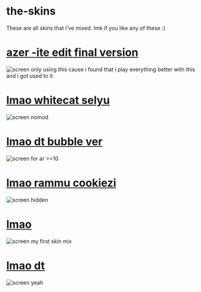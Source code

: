 # the-skins
These are all skins that i've mixed. lmk if you like any of these :)
# [azer -ite edit final version](https://mega.nz/file/g3gChBaC#nDFMaBeOfgLwjgYgZw9GyeA-T_1GGSXy61SlRNsHG70)
![screen](https://i.imgur.com/VNwZb9I.png)
only using this cause i found that i play everything better with this and i got used to it
# [lmao whitecat selyu](https://mega.nz/file/9joSzCqZ#D08r65Xla6VZj2RHJC-qSANNze8L0yf1A4vtiNCnWsQ)
![screen](https://i.imgur.com/0OzXPDu.png)
nomod
# [lmao dt bubble ver](https://mega.nz/file/Q7ZnhbTQ#0uHXgR7rrbqK5U7iC-_xtKC85MZuU3BiN0qXArEaBCs)
![screen](https://i.imgur.com/frDGViE.png)
for ar >=10
# [lmao rammu cookiezi](https://mega.nz/file/o3oxGAjI#4ThgYFZvE1shW-d3i4e5TbRf1L59weoG5-NumZMcLDg)
![screen](https://i.imgur.com/9NgiJeQ.png)
hidden
# [lmao](https://mega.nz/file/Fzw23TgK#I1cbfwGw-uVMvKSe-lXkiFqZ4FaB9Hk9PKBtXRF4q-0)
![screen](https://i.imgur.com/FK5iaqC.png)
my first skin mix
# [lmao dt](https://mega.nz/file/hygkzAxB#Gg5i07XcmGtrAqA8przkaw0gO7aKwY1p0Tma7GzAILY)
![screen](https://i.imgur.com/llx0ot9.png)
yeah
